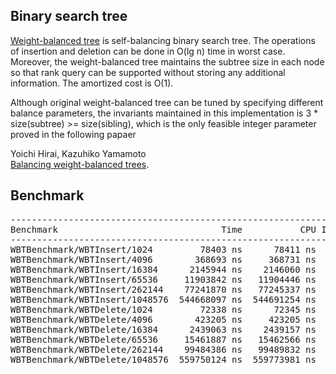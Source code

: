 ## Binary search tree
[Weight-balanced tree](https://en.wikipedia.org/wiki/Weight-balanced_tree) is
self-balancing binary search tree. The operations of insertion and deletion
can be done in O(lg n) time in worst case. Moreover, the weight-balanced tree
maintains the subtree size in each node so that rank query can be supported
without storing any additional information. The amortized cost is O(1).

Although original weight-balanced tree can be tuned by specifying different
balance parameters, the invariants maintained in this implementation is
3 * size(subtree) >= size(sibling), which is the only feasible integer
parameter proved in the following papaer  

Yoichi Hirai, Kazuhiko Yamamoto  
[Balancing weight-balanced trees](https://doi.org/10.1017/S0956796811000104).

## Benchmark
<pre>
----------------------------------------------------------------------
Benchmark                               Time           CPU Iterations
----------------------------------------------------------------------
WBTBenchmark/WBTInsert/1024         78403 ns      78411 ns       8863
WBTBenchmark/WBTInsert/4096        368693 ns     368731 ns       1904
WBTBenchmark/WBTInsert/16384      2145944 ns    2146060 ns        326
WBTBenchmark/WBTInsert/65536     11903842 ns   11904446 ns         58
WBTBenchmark/WBTInsert/262144    77241870 ns   77245337 ns         10
WBTBenchmark/WBTInsert/1048576  544668097 ns  544691254 ns          1
WBTBenchmark/WBTDelete/1024         72338 ns      72345 ns       9610
WBTBenchmark/WBTDelete/4096        423205 ns     423205 ns       1660
WBTBenchmark/WBTDelete/16384      2439063 ns    2439157 ns        286
WBTBenchmark/WBTDelete/65536     15461887 ns   15462566 ns         45
WBTBenchmark/WBTDelete/262144    99484386 ns   99489832 ns          7
WBTBenchmark/WBTDelete/1048576  559750124 ns  559773981 ns          1
</pre>

